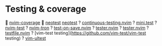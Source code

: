 # Testing & coverage
 [nvim-coverage](https://github.com/andythigpen/nvim-coverage)
 [neotest](https://github.com/nvim-neotest/neotest) [neotest](https://github.com/rcarriga/neotest)
? [continuous-testing.nvim](https://github.com/aaronhallaert/continuous-testing.nvim)
? [mini.test](https://github.com/echasnovski/mini.test)
? [nvim-test](https://github.com/klen/nvim-test)
? [nvim-tron](https://github.com/sebhein/nvim-tron)
? [test-on-save.nvim](https://github.com/GitEdvard/test-on-save.nvim)
? [tester.nvim](https://github.com/Al0den/tester.nvim)
? [tester.nvim](https://github.com/kessejones/tester.nvim)
? [testfile.nvim](https://github.com/freddyJarva/testfile.nvim)
? [vim-test testing](https://github.com/vim-test/vim-test testing)
? [vim-ultest](https://github.com/rcarriga/vim-ultest)
